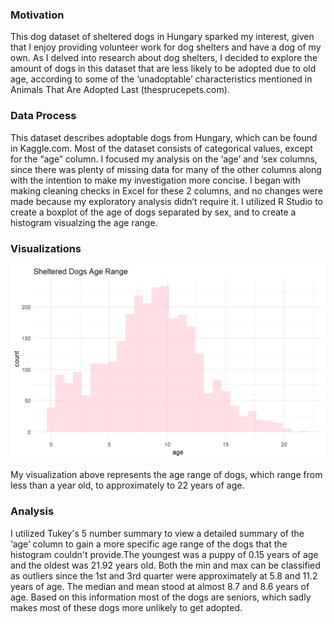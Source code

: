 ### Motivation

This dog dataset of sheltered dogs in Hungary sparked my interest, given that I enjoy providing volunteer work for dog shelters and have a dog of my own. As I delved into research about dog shelters, I decided to explore the amount of dogs in this dataset that are less likely to be adopted due to old age, according to some of the ‘unadoptable’ characteristics mentioned in Animals That Are Adopted Last (thesprucepets.com).

### Data Process

This dataset describes adoptable dogs from Hungary, which can be found in Kaggle.com. Most of the dataset consists of categorical values, except for the “age” column. I focused my analysis on the ‘age’ and ‘sex columns, since there was plenty of missing data for many of the other columns along with the intention to make my investigation more concise. I began with making cleaning checks in Excel for these 2 columns, and no changes were made because my exploratory analysis didn’t require it. I utilized R Studio to create a boxplot of the age of dogs separated by sex, and to create a histogram visualzing the age range.


### Visualizations

![My first figure](https://github.com/kmj333/Karen-Magana-EDA/blob/main/dogagehistogram.png)

My visualization above represents the age range of dogs, which range from less than a year old, to approximately to 22 years of age. 

### Analysis

I utilized Tukey's 5 number summary to view a detailed summary of the ‘age’ column to gain a more specific age range of the dogs that the histogram couldn't provide.The youngest was a puppy of 0.15 years of age and the oldest was 21.92 years old. Both the min and max can be classified as outliers since the 1st and 3rd quarter were approximately at 5.8 and 11.2 years of age. The median and mean stood at almost 8.7 and 8.6 years of age. Based on this information most of the dogs are seniors, which sadly makes most of these dogs more unlikely to get adopted.

